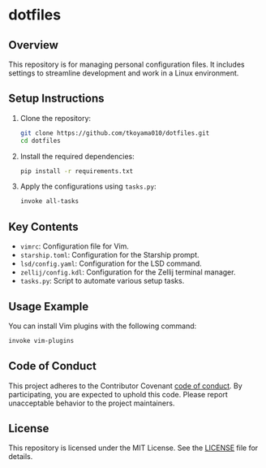 # dotfiles

## Overview

This repository is for managing personal configuration files. It includes settings to streamline development and work in a Linux environment.

## Setup Instructions

1. Clone the repository:
   ```bash
   git clone https://github.com/tkoyama010/dotfiles.git
   cd dotfiles
   ```
2. Install the required dependencies:
   ```bash
   pip install -r requirements.txt
   ```
3. Apply the configurations using `tasks.py`:
   ```bash
   invoke all-tasks
   ```

## Key Contents

- `vimrc`: Configuration file for Vim.
- `starship.toml`: Configuration for the Starship prompt.
- `lsd/config.yaml`: Configuration for the LSD command.
- `zellij/config.kdl`: Configuration for the Zellij terminal manager.
- `tasks.py`: Script to automate various setup tasks.

## Usage Example

You can install Vim plugins with the following command:

```bash
invoke vim-plugins
```

## Code of Conduct

This project adheres to the Contributor Covenant [code of conduct](CODE_OF_CONDUCT.md). By participating, you are expected to uphold this code. Please report unacceptable behavior to the project maintainers.

## License

This repository is licensed under the MIT License. See the [LICENSE](./LICENSE) file for details.
